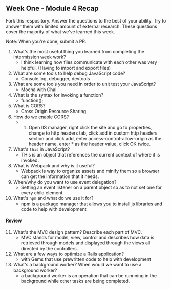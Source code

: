 ## Week One - Module 4 Recap

Fork this respository. Answer the questions to the best of your ability. Try to answer them with limited amount of external research. These questions cover the majority of what we've learned this week. 

Note: When you're done, submit a PR. 

1. What's the most useful thing you learned from completing the intermission week work?
    * I think learning how files communicate with each other was very helpful. (Having to import and export files)
2. What are some tools to help debug JavaScript code?
    * Console.log, debugger, devtools
3. What are some tools you need in order to unit test your JavaScript?
    * Mocha with Chai.
4. What is the syntax for invoking a function?
    * function();
5. What is CORS?
    * Cross Origin Resource Sharing
6. How do we enable CORS?
    * 1. Open IIS manager, right click the site and go to properties, change to http headers tab, click add in custom http headers section and click add, enter access-control-allow-origin as the header name, enter * as the header value, click OK twice.
7. What's `this` in JavaScript?
    * THis is an object that references the current context of where it is invoked.
8. What is Webpack and why is it useful?
    * Webpack is way to organize assets and minify them so a browser can get the information that it needs. 
9. When/why do you want to use event delegation?
    * Setting an event listener on a parent object so as to not set one for every child element
10. What's `npm` and what do we use it for?
    * npm is a package manager that allows you to install js libraries and code to help with development

#### Review  
11. What's the MVC design pattern? Describe each part of MVC.
    * MVC stands for model, view, control and describes how data is retrieved through models and displayed through the views all directed by the controllers. 
12. What are a few ways to optimize a Rails application?
    * with Gems that use prewritten code to help with development
13. What's a background worker? When would we want to use a background worker?
    * a background worker is an operation that can be runnning in the background while other tasks are being completed. 
